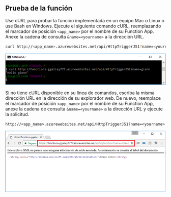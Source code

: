 ## <a name="test"></a>Prueba de la función

Use cURL para probar la función implementada en un equipo Mac o Linux o use Bash en Windows. Ejecute el siguiente comando cURL, reemplazando el marcador de posición `<app_name>` por el nombre de su Function App. Anexe la cadena de consulta `&name=<yourname>` a la dirección URL.

```bash
curl http://<app_name>.azurewebsites.net/api/HttpTriggerJS1?name=<yourname>
```  

![La respuesta de función que se muestra en un explorador.](./media/functions-test-function-code/functions-azure-cli-function-test-curl.png)  

Si no tiene cURL disponible en su línea de comandos, escriba la misma dirección URL en la dirección de su explorador web. De nuevo, reemplace el marcador de posición `<app_name>` por el nombre de su Function App, anexe la cadena de consulta `&name=<yourname>` a la dirección URL y ejecute la solicitud. 

    http://<app_name>.azurewebsites.net/api/HttpTriggerJS1?name=<yourname>
   
![La respuesta de función que se muestra en un explorador.](./media/functions-test-function-code/functions-azure-cli-function-test-browser.png)  
